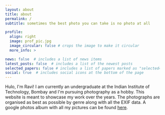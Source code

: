 ```yaml
---
layout: about
title: about
permalink: /
subtitle: sometimes the best photo you can take is no photo at all

profile:
  align: right
  image: prof_pic.jpg
  image_circular: false # crops the image to make it circular
  more_info: >

news: false  # includes a list of news items
latest_posts: false  # includes a list of the newest posts
selected_papers: false # includes a list of papers marked as "selected={true}"
social: true  # includes social icons at the bottom of the page
---
```


Hulo, I'm Ravi! I am currently an undergraduate at the Indian Institute of Technology, Bombay and I'm pursuing photography as a hobby. This website is meant to showcase my work over the years. The photographs are organised as best as possible by genre along with all the EXIF data.  A google photos album with all my pictures can be found [here](https://photos.google.com/share/AF1QipPHr3acEVc29IClp3grcOXwL2Ck_wf1S76vEvRECqR21k8uzmjveAJxiceT_gFYdA?key=S3ViTUU4b19WTi1wTWR0YTFDd1lVMVVTdTJDenl3).
